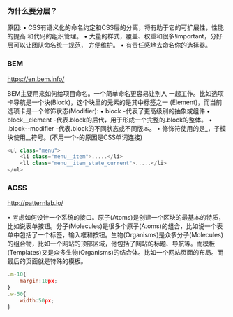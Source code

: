 ### 为什么要分层？
原因:
• CSS有语义化的命名约定和CSS层的分离，将有助于它的可扩展性，性能的提高 和代码的组织管理。
• 大量的样式，覆盖、权重和很多!important，分好层可以让团队命名统一规范， 方便维护。
• 有责任感地去命名你的选择器。

### BEM

https://en.bem.info/

BEM主要用来如何给项目命名。一个简单命名更容易让别人 一起工作。比如选项卡导航是一个块(Block)，这个块里的元素的是其中标签之一 (Element)，而当前选项卡是一个修饰状态(Modifier):
• block -代表了更高级别的抽象或组件
• block__element -代表.block的后代，用于形成一个完整的.block的整体。 • .block--modifier -代表.block的不同状态或不同版本。
• 修饰符使用的是_，子模块使用__符号。(不用一个-的原因是CSS单词连接)

```javascript  
<ul class="menu">
    <li class="menu__item">.....</li>
    <ll class="menu__item_state_current">.....</li>
</ul>
```

### ACSS

http://patternlab.io/

• 考虑如何设计一个系统的接口。原子(Atoms)是创建一个区块的最基本的特质， 比如说表单按钮。分子(Molecules)是很多个原子(Atoms)的组合，比如说一个表 单中包括了一个标签，输入框和按钮。生物(Organisms)是众多分子(Molecules) 的组合物，比如一个网站的顶部区域，他包括了网站的标题、导航等。而模板 (Templates)又是众多生物(Organisms)的结合体。比如一个网站⻚面的布局。而 最后的⻚面就是特殊的模板。

```javascript
.m-10{
    margin:10px;
}
.w-50{
    width:50px;
}
```